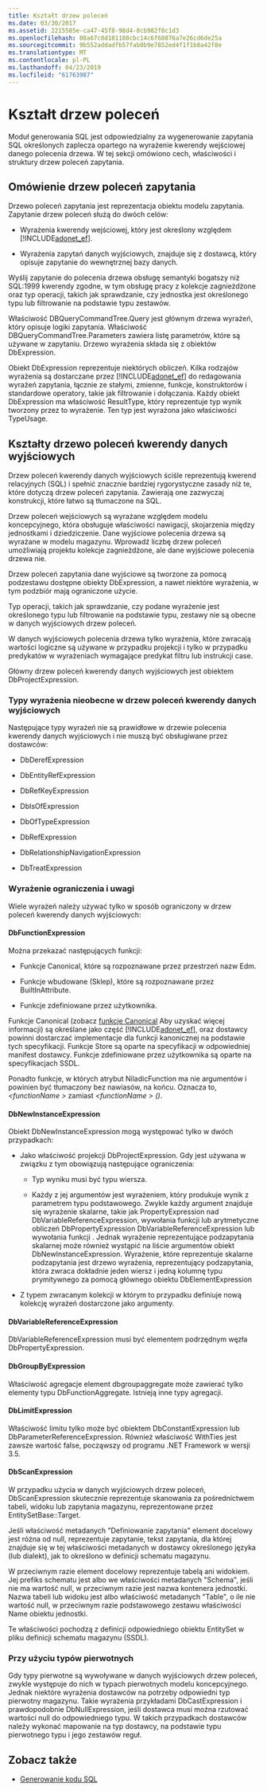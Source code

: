 ```yaml
---
title: Kształt drzew poleceń
ms.date: 03/30/2017
ms.assetid: 2215585e-ca47-45f8-98d4-8cb982f8c1d3
ms.openlocfilehash: 08a67c8d181188cbc14c6f60876a7e26cd6de25a
ms.sourcegitcommit: 9b552addadfb57fab0b9e7852ed4f1f1b8a42f8e
ms.translationtype: MT
ms.contentlocale: pl-PL
ms.lasthandoff: 04/23/2019
ms.locfileid: "61763987"
---
```

# <a name="the-shape-of-the-command-trees"></a>Kształt drzew poleceń

Moduł generowania SQL jest odpowiedzialny za wygenerowanie zapytania SQL określonych zaplecza opartego na wyrażenie kwerendy wejściowej danego polecenia drzewa. W tej sekcji omówiono cech, właściwości i struktury drzew poleceń zapytania.

## <a name="query-command-trees-overview"></a>Omówienie drzew poleceń zapytania

Drzewo poleceń zapytania jest reprezentacja obiektu modelu zapytania. Zapytanie drzew poleceń służą do dwóch celów:

- Wyrażenia kwerendy wejściowej, który jest określony względem [!INCLUDE[adonet_ef](../../../../../includes/adonet-ef-md.md)].

- Wyrażenia zapytań danych wyjściowych, znajduje się z dostawcą, który opisuje zapytanie do wewnętrznej bazy danych.

Wyślij zapytanie do polecenia drzewa obsługę semantyki bogatszy niż SQL:1999 kwerendy zgodne, w tym obsługę pracy z kolekcje zagnieżdżone oraz typ operacji, takich jak sprawdzanie, czy jednostka jest określonego typu lub filtrowanie na podstawie typu zestawów.

Właściwość DBQueryCommandTree.Query jest głównym drzewa wyrażeń, który opisuje logiki zapytania. Właściwość DBQueryCommandTree.Parameters zawiera listę parametrów, które są używane w zapytaniu. Drzewo wyrażenia składa się z obiektów DbExpression.

Obiekt DbExpression reprezentuje niektórych obliczeń. Kilka rodzajów wyrażenia są dostarczane przez [!INCLUDE[adonet_ef](../../../../../includes/adonet-ef-md.md)] do redagowania wyrażeń zapytania, łącznie ze stałymi, zmienne, funkcje, konstruktorów i standardowe operatory, takie jak filtrowanie i dołączania. Każdy obiekt DbExpression ma właściwość ResultType, który reprezentuje typ wynik tworzony przez to wyrażenie. Ten typ jest wyrażona jako właściwości TypeUsage.

## <a name="shapes-of-the-output-query-command-tree"></a>Kształty drzewo poleceń kwerendy danych wyjściowych

Drzew poleceń kwerendy danych wyjściowych ściśle reprezentują kwerend relacyjnych (SQL) i spełnić znacznie bardziej rygorystyczne zasady niż te, które dotyczą drzew poleceń zapytania. Zawierają one zazwyczaj konstrukcji, które łatwo są tłumaczone na SQL.

Drzew poleceń wejściowych są wyrażane względem modelu koncepcyjnego, która obsługuje właściwości nawigacji, skojarzenia między jednostkami i dziedziczenie. Dane wyjściowe polecenia drzewa są wyrażane w modelu magazynu. Wprowadź liczbę drzew poleceń umożliwiają projektu kolekcje zagnieżdżone, ale dane wyjściowe polecenia drzewa nie.

Drzew poleceń zapytania dane wyjściowe są tworzone za pomocą podzestawu dostępne obiekty DbExpression, a nawet niektóre wyrażenia, w tym podzbiór mają ograniczone użycie.

Typ operacji, takich jak sprawdzanie, czy podane wyrażenie jest określonego typu lub filtrowanie na podstawie typu, zestawy nie są obecne w danych wyjściowych drzew poleceń.

W danych wyjściowych polecenia drzewa tylko wyrażenia, które zwracają wartości logiczne są używane w przypadku projekcji i tylko w przypadku predykatów w wyrażeniach wymagające predykat filtru lub instrukcji case.

Główny drzew poleceń kwerendy danych wyjściowych jest obiektem DbProjectExpression.

### <a name="expression-types-not-present-in-output-query-command-trees"></a>Typy wyrażenia nieobecne w drzew poleceń kwerendy danych wyjściowych

Następujące typy wyrażeń nie są prawidłowe w drzewie polecenia kwerendy danych wyjściowych i nie muszą być obsługiwane przez dostawców:

- DbDerefExpression

- DbEntityRefExpression

- DbRefKeyExpression

- DbIsOfExpression

- DbOfTypeExpression

- DbRefExpression

- DbRelationshipNavigationExpression

- DbTreatExpression

### <a name="expression-restrictions-and-notes"></a>Wyrażenie ograniczenia i uwagi

Wiele wyrażeń należy używać tylko w sposób ograniczony w drzew poleceń kwerendy danych wyjściowych:

#### <a name="dbfunctionexpression"></a>DbFunctionExpression

Można przekazać następujących funkcji:

- Funkcje Canonical, które są rozpoznawane przez przestrzeń nazw Edm.

- Funkcje wbudowane (Sklep), które są rozpoznawane przez BuiltInAttribute.

- Funkcje zdefiniowane przez użytkownika.

Funkcje Canonical (zobacz [funkcje Canonical](../../../../../docs/framework/data/adonet/ef/language-reference/canonical-functions.md) Aby uzyskać więcej informacji) są określane jako część [!INCLUDE[adonet_ef](../../../../../includes/adonet-ef-md.md)], oraz dostawcy powinni dostarczać implementacje dla funkcji kanonicznej na podstawie tych specyfikacji. Funkcje Store są oparte na specyfikacji w odpowiedniej manifest dostawcy. Funkcje zdefiniowane przez użytkownika są oparte na specyfikacjach SSDL.

Ponadto funkcje, w których atrybut NiladicFunction ma nie argumentów i powinien być tłumaczony bez nawiasów, na końcu.  Oznacza to,  *\<functionName >* zamiast  *\<functionName > ()*.

#### <a name="dbnewinstanceexpression"></a>DbNewInstanceExpression

Obiekt DbNewInstanceExpression mogą występować tylko w dwóch przypadkach:

- Jako właściwość projekcji DbProjectExpression.  Gdy jest używana w związku z tym obowiązują następujące ograniczenia:

  - Typ wyniku musi być typu wiersza.

  - Każdy z jej argumentów jest wyrażeniem, który produkuje wynik z parametrem typu podstawowego. Zwykle każdy argument znajduje się wyrażenie skalarne, takie jak PropertyExpression nad DbVariableReferenceExpression, wywołania funkcji lub arytmetyczne obliczeń DbPropertyExpression DbVariableReferenceExpression lub wywołania funkcji . Jednak wyrażenie reprezentujące podzapytania skalarnej może również wystąpić na liście argumentów obiekt DbNewInstanceExpression. Wyrażenie, które reprezentuje skalarne podzapytania jest drzewo wyrażenia, reprezentujący podzapytania, która zwraca dokładnie jeden wiersz i jedną kolumnę typu prymitywnego za pomocą głównego obiektu DbElementExpression

- Z typem zwracanym kolekcji w którym to przypadku definiuje nową kolekcję wyrażeń dostarczone jako argumenty.

#### <a name="dbvariablereferenceexpression"></a>DbVariableReferenceExpression

DbVariableReferenceExpression musi być elementem podrzędnym węzła DbPropertyExpression.

#### <a name="dbgroupbyexpression"></a>DbGroupByExpression

Właściwość agregacje element dbgroupaggregate może zawierać tylko elementy typu DbFunctionAggregate. Istnieją inne typy agregacji.

#### <a name="dblimitexpression"></a>DbLimitExpression

Właściwość limitu tylko może być obiektem DbConstantExpression lub DbParameterReferenceExpression. Również właściwość WithTies jest zawsze wartość false, począwszy od programu .NET Framework w wersji 3.5.

#### <a name="dbscanexpression"></a>DbScanExpression

W przypadku użycia w danych wyjściowych drzew poleceń, DbScanExpression skutecznie reprezentuje skanowania za pośrednictwem tabeli, widoku lub zapytania magazynu, reprezentowane przez EntitySetBase::Target.

Jeśli właściwość metadanych "Definiowanie zapytania" element docelowy jest różna od null, reprezentuje zapytanie, tekst zapytania, dla której znajduje się w tej właściwości metadanych w dostawcy określonego języka (lub dialekt), jak to określono w definicji schematu magazynu.

W przeciwnym razie element docelowy reprezentuje tabelą ani widokiem. Jej prefiks schematu jest albo we właściwości metadanych "Schema", jeśli nie ma wartość null, w przeciwnym razie jest nazwa kontenera jednostki.  Nazwa tabeli lub widoku jest albo właściwość metadanych "Table", o ile nie wartość null, w przeciwnym razie podstawowego zestawu właściwości Name obiektu jednostki.

Te właściwości pochodzą z definicji odpowiedniego obiektu EntitySet w pliku definicji schematu magazynu (SSDL).

### <a name="using-primitive-types"></a>Przy użyciu typów pierwotnych

Gdy typy pierwotne są wywoływane w danych wyjściowych drzew poleceń, zwykle występuje do nich w typach pierwotnych modelu koncepcyjnego. Jednak niektóre wyrażenia dostawców na potrzeby odpowiedni typ pierwotny magazynu. Takie wyrażenia przykładami DbCastExpression i prawdopodobnie DbNullExpression, jeśli dostawca musi można rzutować wartości null do odpowiedniego typu. W takich przypadkach dostawców należy wykonać mapowanie na typ dostawcy, na podstawie typu pierwotnego typu i jego zestawów reguł.

## <a name="see-also"></a>Zobacz także

- [Generowanie kodu SQL](../../../../../docs/framework/data/adonet/ef/sql-generation.md)
